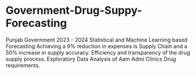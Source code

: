 # Government-Drug-Suppy-Forecasting
Punjab Government 2023 - 2024 Statistical and Machine Learning based Forecasting Achieving a 9% reduction in expenses is Supply Chain and a 50% increase in supply accuracy. Efficiency and transparency of the drug supply process. Exploratory Data Analysis of Aam Admi Clinics Drug requirements.
